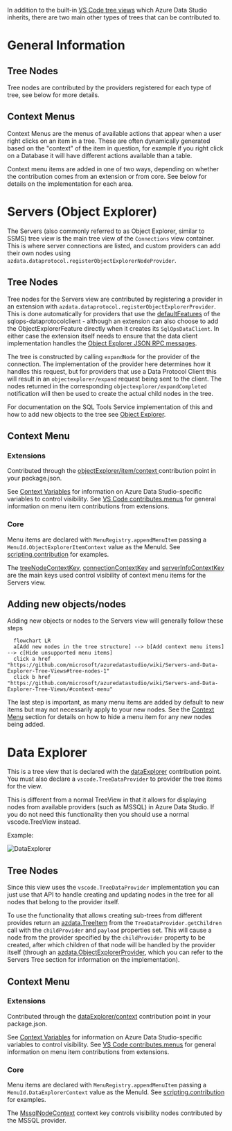 In addition to the built-in [VS Code tree views](https://vscode-westeu.azurewebsites.net/api/extension-guides/tree-view) which Azure Data Studio inherits, there are two main other types of trees that can be contributed to. 

# General Information

## Tree Nodes

Tree nodes are contributed by the providers registered for each type of tree, see below for more details.

## Context Menus

Context Menus are the menus of available actions that appear when a user right clicks on an item in a tree. These are often dynamically generated based on the "context" of the item in question, for example if you right click on a Database it will have different actions available than a table. 

Context menu items are added in one of two ways, depending on whether the contribution comes from an extension or from core. See below for details on the implementation for each area.

# Servers (Object Explorer)

The Servers (also commonly referred to as Object Explorer, similar to SSMS) tree view is the main tree view of the `Connections` view container. This is where server connections are listed, and custom providers can add their own nodes using `azdata.dataprotocol.registerObjectExplorerNodeProvider`. 

## Tree Nodes

Tree nodes for the Servers view are contributed by registering a provider in an extension with `azdata.dataprotocol.registerObjectExplorerProvider`. This is done automatically for providers that use the [defaultFeatures](https://github.com/Microsoft/sqlops-dataprotocolclient/blob/main/src/main.ts#L1331) of the sqlops-dataprotocolclient - although an extension can also choose to add the ObjectExplorerFeature directly when it creates its `SqlOpsDataClient`. In either case the extension itself needs to ensure that the data client implementation handles the [Object Explorer JSON RPC messages](https://github.com/microsoft/sqltoolsservice/blob/main/docs/guide/jsonrpc_protocol.md#object-explorer).

The tree is constructed by calling `expandNode` for the provider of the connection. The implementation of the provider here determines how it handles this request, but for providers that use a Data Protocol Client this will result in an `objectexplorer/expand` request being sent to the client. The nodes returned in the corresponding `objectexplorer/expandCompleted` notification will then be used to create the actual child nodes in the tree.

For documentation on the SQL Tools Service implementation of this and how to add new objects to the tree see [Object Explorer](https://github.com/microsoft/sqltoolsservice/blob/main/docs/guide/object_explorer.md).

## Context Menu

### Extensions

Contributed through the [objectExplorer/item/context
](https://github.com/microsoft/azuredatastudio/wiki/Contribution-points#objectexploreritemcontext) contribution point in your package.json. 

See [Context Variables](https://github.com/microsoft/azuredatastudio/wiki/Context-Variables) for information on Azure Data Studio-specific variables to control visibility. See [VS Code contributes.menus](https://code.visualstudio.com/api/references/contribution-points#contributes.menus) for general information on menu item contributions from extensions. 

### Core

Menu items are declared with `MenuRegistry.appendMenuItem` passing a `MenuId.ObjectExplorerItemContext` value as the MenuId. See [scripting.contribution](https://github.com/Microsoft/azuredatastudio/blob/main/src/sql/workbench/contrib/scripting/browser/scripting.contribution.ts) for examples. 

The [treeNodeContextKey](https://github.com/Microsoft/azuredatastudio/blob/main/src/sql/workbench/services/objectExplorer/common/treeNodeContextKey.ts), [connectionContextKey](https://github.com/Microsoft/azuredatastudio/blob/main/src/sql/workbench/services/connection/common/connectionContextKey.ts) and [serverInfoContextKey](https://github.com/Microsoft/azuredatastudio/blob/main/src/sql/workbench/services/connection/common/serverInfoContextKey.ts) are the main keys used control visibility of context menu items for the Servers view. 

## Adding new objects/nodes

Adding new objects or nodes to the Servers view will generally follow these steps

```mermaid
  flowchart LR
  a[Add new nodes in the tree structure] --> b[Add context menu items] --> c[Hide unsupported menu items]
  click a href "https://github.com/microsoft/azuredatastudio/wiki/Servers-and-Data-Explorer-Tree-Views#tree-nodes-1"
  click b href "https://github.com/microsoft/azuredatastudio/wiki/Servers-and-Data-Explorer-Tree-Views/#context-menu"
```

The last step is important, as many menu items are added by default to new items but may not necessarily apply to your new nodes. See the [Context Menu](https://github.com/microsoft/azuredatastudio/wiki/Servers-and-Data-Explorer-Tree-Views/#context-menu) section for details on how to hide a menu item for any new nodes being added.

# Data Explorer

This is a tree view that is declared with the [dataExplorer](https://github.com/microsoft/azuredatastudio/wiki/Contribution-points#dataexplorer) contribution point. You must also declare a `vscode.TreeDataProvider` to provider the tree items for the view. 

This is different from a normal TreeView in that it allows for displaying nodes from available providers (such as MSSQL) in Azure Data Studio. If you do not need this functionality then you should use a normal vscode.TreeView instead. 

Example: 

![DataExplorer](https://user-images.githubusercontent.com/28519865/189247314-cb071eaa-470c-4fdc-89c3-67a25bfdbc48.png)

## Tree Nodes

Since this view uses the `vscode.TreeDataProvider` implementation you can just use that API to handle creating and updating nodes in the tree for all nodes that belong to the provider itself.

To use the functionality that allows creating sub-trees from different provides return an [azdata.TreeItem](https://github.com/Microsoft/azuredatastudio/blob/main/src/sql/azdata.d.ts#L2777) from the `TreeDataProvider.getChildren` call with the `childProvider` and `payload` properties set. This will cause a node from the provider specified by the `childProvider` property to be created, after which children of that node will be handled by the provider itself (through an [azdata.ObjectExplorerProvider](https://github.com/microsoft/azuredatastudio/blob/main/src/sql/azdata.d.ts#L1425), which you can refer to the Servers Tree section for information on the implementation).

## Context Menu 

### Extensions

Contributed through the [dataExplorer/context](https://github.com/microsoft/azuredatastudio/wiki/Contribution-points#dataexplorercontext) contribution point in your package.json. 

See [Context Variables](https://github.com/microsoft/azuredatastudio/wiki/Context-Variables) for information on Azure Data Studio-specific variables to control visibility. See [VS Code contributes.menus](https://code.visualstudio.com/api/references/contribution-points#contributes.menus) for general information on menu item contributions from extensions. 

### Core

Menu items are declared with `MenuRegistry.appendMenuItem` passing a `MenuId.DataExplorerContext` value as the MenuId. See [scripting.contribution](https://github.com/Microsoft/azuredatastudio/blob/main/src/sql/workbench/contrib/scripting/browser/scripting.contribution.ts) for examples. 

The [MssqlNodeContext](https://github.com/Microsoft/azuredatastudio/blob/main/src/sql/workbench/services/objectExplorer/browser/mssqlNodeContext.ts) context key controls visibility nodes contributed by the MSSQL provider. 
